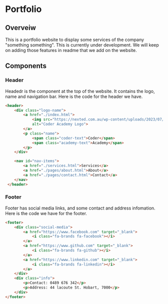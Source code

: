 # Portfolio

## Overveiw
This is a portfolio website to display some services of the company "something something". This is currently under development. We will keep on adding those features in readme that we add on the website.


## Components

### Header
Headedr is the component at the top of the website. It contains the logo, name and navigation bar.
Here is the code for the header we have.

```html
<header>
    <div class="logo-name">
        <a href="./index.html">
            <img src="https://nexted.com.au/wp-content/uploads/2023/07/CODR_Logo_Black-_-Green_RGB.png"
            alt="Coder Academy Logo">
        </a>
        <p class="name">
            <span class="coder-text">Coder</span>
            <span class="academy-text">Academy</span>
        </p>
    </div>

    <nav id="nav-items">
        <a href="./services.html">Services</a>
        <a href="./pages/about.html">About</a>
        <a href="./pages/contact.html">Contact</a>
    </nav>
 </header>
```

### Footer
Footer has social media links, and some contact and address infomation.
Here is the code we have for the footer.
```html
<footer>
    <div class="social-media">
        <a href="https://www.facebook.com" target="_blank">
            <i class="fa-brands fa-facebook"></i>
        </a>
        <a href="https://www.github.com" target="_blank">
            <i class="fa-brands fa-github"></i>
        </a>
        <a href="https://www.linkedin.com" target="_blank">
            <i class="fa-brands fa-linkedin"></i>
        </a>
    </div>
    <div class="info">
        <p>Contact: 0489 676 342</p>
        <p>Address: 44 lacoute St. Hobart, 7000</p>
    </div>
</footer>
```
